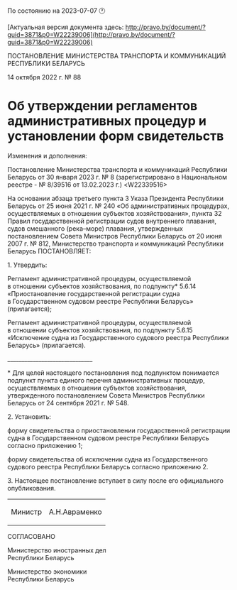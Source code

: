 По состоянию на 2023-07-07 &#x1F550;

[Актуальная версия документа здесь: http://pravo.by/document/?guid=3871&p0=W22239006](http://pravo.by/document/?guid=3871&p0=W22239006)

<p>ПОСТАНОВЛЕНИЕ МИНИСТЕРСТВА ТРАНСПОРТА И КОММУНИКАЦИЙ РЕСПУБЛИКИ БЕЛАРУСЬ</p>
<p>14 октября 2022 г. № 88</p>
<h1>Об утверждении регламентов административных процедур и установлении форм свидетельств</h1>
<p>Изменения и дополнения:</p>
<p>Постановление Министерства транспорта и коммуникаций Республики Беларусь от 30 января 2023 г. № 8 (зарегистрировано в Национальном реестре - № 8/39516 от 13.02.2023 г.) &lt;W22339516&gt;</p>
<p></p>
<p>На основании абзаца третьего пункта 3 Указа Президента Республики Беларусь от 25 июня 2021 г. № 240 «Об административных процедурах, осуществляемых в отношении субъектов хозяйствования», пункта 32 Правил государственной регистрации судов внутреннего плавания, судов смешанного (река–море) плавания, утвержденных постановлением Совета Министров Республики Беларусь от 20 июня 2007 г. № 812, Министерство транспорта и коммуникаций Республики Беларусь ПОСТАНОВЛЯЕТ:</p>
<p>1. Утвердить:</p>
<p>Регламент административной процедуры, осуществляемой в отношении субъектов хозяйствования, по подпункту* 5.6.14 «Приостановление государственной регистрации судна в Государственном судовом реестре Республики Беларусь» (прилагается);</p>
<p>Регламент административной процедуры, осуществляемой в отношении субъектов хозяйствования, по подпункту 5.6.15 «Исключение судна из Государственного судового реестра Республики Беларусь» (прилагается).</p>
<p>______________________________</p>
<p>* Для целей настоящего постановления под подпунктом понимается подпункт пункта единого перечня административных процедур, осуществляемых в отношении субъектов хозяйствования, утвержденного постановлением Совета Министров Республики Беларусь от 24 сентября 2021 г. № 548.</p>
<p>2. Установить:</p>
<p>форму свидетельства о приостановлении государственной регистрации судна в Государственном судовом реестре Республики Беларусь согласно приложению 1;</p>
<p>форму свидетельства об исключении судна из Государственного судового реестра Республики Беларусь согласно приложению 2.</p>
<p>3. Настоящее постановление вступает в силу после его официального опубликования.</p>
<p></p>
<table><tr>
<td><p>Министр</p></td>
<td><p>А.Н.Авраменко</p></td>
</tr></table>
<p></p>
<p>СОГЛАСОВАНО</p>
<p>Министерство иностранных дел<br>Республики Беларусь</p>
<p>Министерство экономики<br>Республики Беларусь</p>
<p></p>
